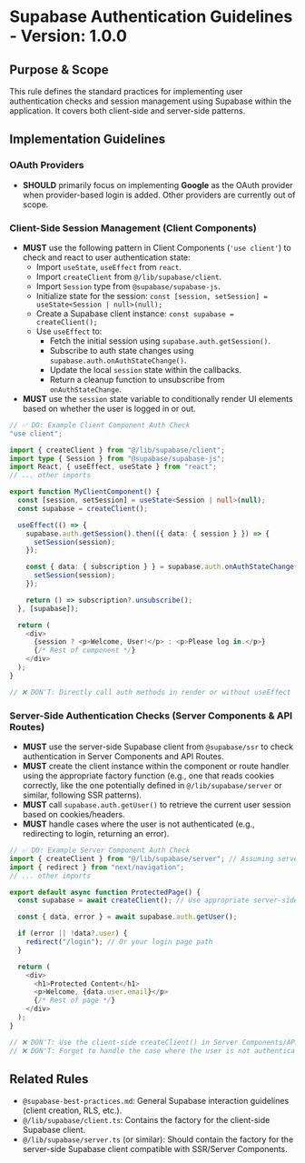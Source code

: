 # Supabase Authentication Guidelines - Version: 1.0.0

## Purpose & Scope

This rule defines the standard practices for implementing user authentication checks and session management using Supabase within the application. It covers both client-side and server-side patterns.

## Implementation Guidelines

### OAuth Providers

- **SHOULD** primarily focus on implementing **Google** as the OAuth provider when provider-based login is added. Other providers are currently out of scope.

### Client-Side Session Management (Client Components)

- **MUST** use the following pattern in Client Components (`'use client'`) to check and react to user authentication state:
  - Import `useState`, `useEffect` from `react`.
  - Import `createClient` from `@/lib/supabase/client`.
  - Import `Session` type from `@supabase/supabase-js`.
  - Initialize state for the session: `const [session, setSession] = useState<Session | null>(null);`
  - Create a Supabase client instance: `const supabase = createClient();`
  - Use `useEffect` to:
    - Fetch the initial session using `supabase.auth.getSession()`.
    - Subscribe to auth state changes using `supabase.auth.onAuthStateChange()`.
    - Update the local `session` state within the callbacks.
    - Return a cleanup function to unsubscribe from `onAuthStateChange`.
- **MUST** use the `session` state variable to conditionally render UI elements based on whether the user is logged in or out.

```typescript
// ✅ DO: Example Client Component Auth Check
"use client";

import { createClient } from "@/lib/supabase/client";
import type { Session } from "@supabase/supabase-js";
import React, { useEffect, useState } from "react";
// ... other imports

export function MyClientComponent() {
  const [session, setSession] = useState<Session | null>(null);
  const supabase = createClient();

  useEffect(() => {
    supabase.auth.getSession().then(({ data: { session } }) => {
      setSession(session);
    });

    const { data: { subscription } } = supabase.auth.onAuthStateChange((_event, session) => {
      setSession(session);
    });

    return () => subscription?.unsubscribe();
  }, [supabase]);

  return (
    <div>
      {session ? <p>Welcome, User!</p> : <p>Please log in.</p>}
      {/* Rest of component */}
    </div>
  );
}

// ❌ DON'T: Directly call auth methods in render or without useEffect for state management.
```

### Server-Side Authentication Checks (Server Components & API Routes)

- **MUST** use the server-side Supabase client from `@supabase/ssr` to check authentication in Server Components and API Routes.
- **MUST** create the client instance within the component or route handler using the appropriate factory function (e.g., one that reads cookies correctly, like the one potentially defined in `@/lib/supabase/server` or similar, following SSR patterns).
- **MUST** call `supabase.auth.getUser()` to retrieve the current user session based on cookies/headers.
- **MUST** handle cases where the user is not authenticated (e.g., redirecting to login, returning an error).

```typescript
// ✅ DO: Example Server Component Auth Check
import { createClient } from "@/lib/supabase/server"; // Assuming server client factory
import { redirect } from "next/navigation";
// ... other imports

export default async function ProtectedPage() {
  const supabase = await createClient(); // Use appropriate server-side factory

  const { data, error } = await supabase.auth.getUser();

  if (error || !data?.user) {
    redirect("/login"); // Or your login page path
  }

  return (
    <div>
      <h1>Protected Content</h1>
      <p>Welcome, {data.user.email}</p>
      {/* Rest of page */}
    </div>
  );
}

// ❌ DON'T: Use the client-side createClient() in Server Components/API routes.
// ❌ DON'T: Forget to handle the case where the user is not authenticated.
```

## Related Rules

- `@supabase-best-practices.md`: General Supabase interaction guidelines (client creation, RLS, etc.).
- `@/lib/supabase/client.ts`: Contains the factory for the client-side Supabase client.
- `@/lib/supabase/server.ts` (or similar): Should contain the factory for the server-side Supabase client compatible with SSR/Server Components.
